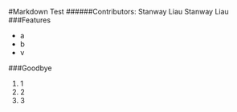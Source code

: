 #Markdown Test
######Contributors: Stanway Liau
Stanway Liau
###Features
- a
- b
- v

###Goodbye
1. 1
2. 2
3. 3